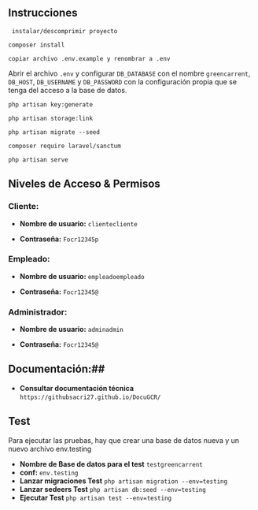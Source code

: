 ## Instrucciones

``` instalar/descomprimir proyecto```

``` composer install ```

``` copiar archivo .env.example y renombrar a .env ```

Abrir el archivo `.env` y configurar `DB_DATABASE` con el nombre `greencarrent`, `DB_HOST`, `DB_USERNAME` y `DB_PASSWORD` con la configuración propia que se tenga del acceso a la base de datos.

``` php artisan key:generate ```

``` php artisan storage:link ```

``` php artisan migrate --seed ```

``` composer require laravel/sanctum ```

``` php artisan serve ```

## Niveles de Acceso & Permisos


### Cliente:

- **Nombre de usuario:** ``` clientecliente ```

- **Contraseña:** ``` Focr12345p ```

### Empleado:

- **Nombre de usuario:** ``` empleadoempleado ```

- **Contraseña:** ``` Focr12345@ ```

### Administrador:

- **Nombre de usuario:** ``` adminadmin ```

- **Contraseña:** ``` Focr12345@ ```

## Documentación:##

- **Consultar documentación técnica**
``` https://githubsacri27.github.io/DocuGCR/ ```

## Test
Para ejecutar las pruebas, hay que crear una base de datos nueva y un nuevo archivo env.testing
- **Nombre de Base de datos para el test** ``` testgreencarrent ```
- **conf:** ``` env.testing ```
- **Lanzar migraciones Test** ``` php artisan migration --env=testing     ```
- **Lanzar sedeers Test** ``` php artisan db:seed --env=testing      ```
- **Ejecutar Test** ``` php artisan test --env=testing    ```

